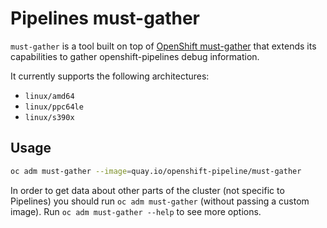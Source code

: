 # Pipelines must-gather

`must-gather` is a tool built on top of [OpenShift must-gather](https://github.com/openshift/must-gather) that extends its capabilities to gather openshift-pipelines debug information.

It currently supports the following architectures:
- `linux/amd64`
- `linux/ppc64le`
- `linux/s390x`

## Usage

```sh
oc adm must-gather --image=quay.io/openshift-pipeline/must-gather
```

In order to get data about other parts of the cluster (not specific to Pipelines) you should run `oc adm must-gather` (without passing a custom image). Run `oc adm must-gather --help` to see more options.
